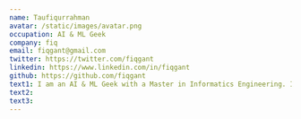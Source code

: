 ```yaml
---
name: Taufiqurrahman
avatar: /static/images/avatar.png
occupation: AI & ML Geek
company: fiq
email: fiqgant@gmail.com
twitter: https://twitter.com/fiqgant
linkedin: https://www.linkedin.com/in/fiqgant
github: https://github.com/fiqgant
text1: I am an AI & ML Geek with a Master in Informatics Engineering. I am passionate about Machine Learning and Artificial Intelligence.
text2:
text3:
---
```

